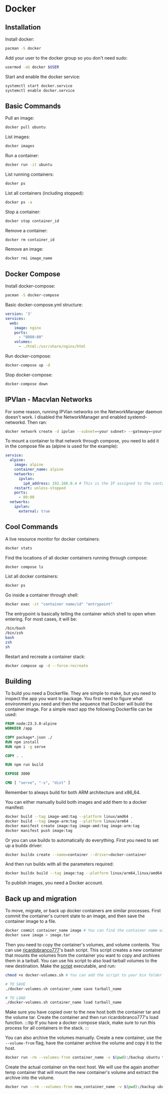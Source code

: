 # Docker

## Installation

Install docker:

```bash
pacman -S docker
```

Add your user to the docker group so you don't need sudo:

```bash
usermod -aG docker $USER
```

Start and enable the docker service:

```bash
systemctl start docker.service
systemctl enable docker.service
```

## Basic Commands

Pull an image:
```bash
docker pull ubuntu
```

List images:
```bash
docker images
```

Run a container:
```bash
docker run -it ubuntu
```

List running containers:
```bash
docker ps
```

List all containers (including stopped):
```bash
docker ps -a
```

Stop a container:
```bash
docker stop container_id
```

Remove a container:
```bash
docker rm container_id
```

Remove an image:
```bash
docker rmi image_name
```

## Docker Compose

Install docker-compose:

```bash
pacman -S docker-compose
```

Basic docker-compose.yml structure:

```yaml
version: '3'
services:
  web:
    image: nginx
    ports:
      - "8080:80"
    volumes:
      - ./html:/usr/share/nginx/html
```

Run docker-compose:
```bash
docker-compose up -d
```

Stop docker-compose:
```bash
docker-compose down
```

## IPVlan - Macvlan Networks

For some reason, running IPVlan networks on the NetworkManager daemon doesn't work. I disabled the NetworkManager and enabled systemd-networkd. Then ran:

```bash
docker network create -d ipvlan --subnet=<your subnet> --gateway=<your gateway> -o parent=<ethernet interface> my_ipvlan_name
```

To mount a container to that network through compose, you need to add it in the compose file as (alpine is used for the example):

```yaml
service:
  alpine:
    image: alpine
    container_name: alpine
    networks:
      ipvlan:
        ip4_address: 192.168.0.4 # This is the IP assigned to the container. If not included, it will grab the first available IP from the DHCP server
    restart: unless-stopped
    ports:
      - 80:80
  networks:
    ipvlan:
      external: true
```

## Cool Commands

A live resource monitor for docker containers:

```bash
docker stats
```

Find the locations of all docker containers running through compose:

```bash
docker compose ls
```

List all docker containers:

```bash
docker ps
```

Go inside a container through shell:

```bash
docker exec -it "container name/id" "entrypoint"
```

The entrypoint is basically telling the container which shell to open when entering. For most cases, it will be:

```bash
/bin/bash
/bin/zsh
bash
zsh
sh
```

Restart and recreate a container stack:

```bash
docker compose up -d --force-recreate
```

## Building

To build you need a Dockerfile. They are simple to make, but you need to inspect the app you want to package. You first need to figure what environment you need and then the sequence that Docker will build the container image. For a simple react app the following Dockerfile can be used:

```dockerfile
FROM node:23.3.0-alpine
WORKDIR /app

COPY package*.json ./
RUN npm install
RUN npm i -g serve

COPY . .

RUN npm run build

EXPOSE 3000

CMD [ "serve", "-s", "dist" ]
```

Remember to always build for both ARM architecture and x86_64.

You can either manually build both images and add them to a docker manifest:

```bash
docker build --tag image-amd:tag --platform linux/amd64 . 
docker build --tag image-arm:tag --platform linux/arm64 .
docker manifest create image:tag image-amd:tag image-arm:tag
docker manifest push image:tag
```

Or you can use buildx to automatically do everything. First you need to set up a buildx driver:

```bash
docker buildx create --name=container --driver=docker-container
```

And then run buildx with all the parameters required:

```bash
docker buildx build --tag image:tag --platform linux/arm64,linux/amd64 --builder container --push .
```

To publish images, you need a Docker account.

## Back up and migration

To move, migrate, or back up docker containers are similar processes. First commit the container's current state to an image, and then save the container image to a file. 
```bash title="~/backup"
docker commit container_name image # You can find the container name with docker stats
docker save image > image.tar
```
Then you need to copy the container's volumes, and volume contents. 
You can use [ricardobranco777](https://github.com/ricardobranco777)'s bash script. This script creates a new container that mounts the volumes from the container you want to copy and archives
them in a tarball. You can use his script to also load tarball volumes to the new destination. Make the [script](https://github.com/ricardobranco777/docker-volumes.sh) executable, and run:
```bash
chmod +x docker-volumes.sh # You can add the script to your bin folder to make it available system-wide

# TO SAVE
./docker-volumes.sh container_name save tarball_name

# TO LOAD
./docker-volumes.sh container_name load tarball_name
```

Make sure you have copied over to the new host both the container tar and the volume tar. Create the container
and then run ricardobranco777's load function. 
:::tip
If you have a docker compose stack, make sure to run this process for all containers in the stack.
:::

You can also archive the volumes manually. Create a new container, use the `--volume-from` flag, have the container archive the volume
and copy it to the host.
```bash
docker run -rm --volumes-from container_name -v $(pwd):/backup ubuntu tar cvf /backup/backup.tar /container_volume
```

Create the actual container on the next host. We will use the again another temp container that will mount the new container's
volume and extract the archive into the volume.
```bash
docker run --rm --volumes-from new_container_name -v $(pwd):/backup ubuntu bash -c "cd /container_volume && tar xvf /backup/backup.tar --strip 1"
```

